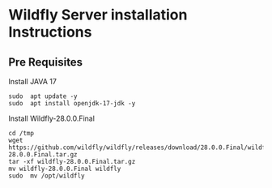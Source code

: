 # Wildfly Server installation Instructions
## Pre Requisites ##
  Install JAVA 17
~~~
sudo  apt update -y
sudo  apt install openjdk-17-jdk -y
~~~

Install Wildfly-28.0.0.Final 



```
cd /tmp
wget https://github.com/wildfly/wildfly/releases/download/28.0.0.Final/wildfly-28.0.0.Final.tar.gz
tar -xf wildfly-28.0.0.Final.tar.gz
mv wildfly-28.0.0.Final wildfly
sudo  mv /opt/wildfly
```
